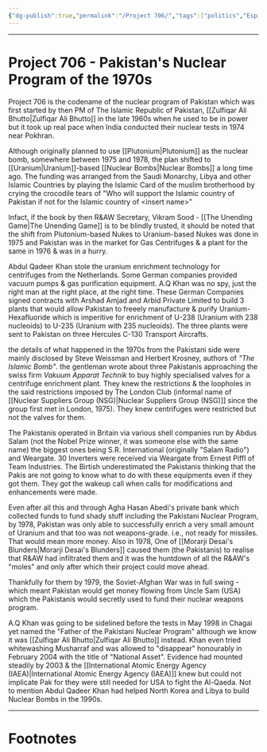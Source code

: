 ```yaml
---
{"dg-publish":true,"permalink":"/Project 706/","tags":["politics","Espionage"]}
---
```



---
# Project 706 - Pakistan's Nuclear Program of the 1970s
Project 706 is the codename of the nuclear program of Pakistan which was first started by then PM of The Islamic Republic of Pakistan, [[Zulfiqar Ali Bhutto\|Zulfiqar Ali Bhutto]] in the late 1960s when he used to be in power but it took up real pace when India conducted their nuclear tests in 1974 near Pokhran.

Although originally planned to use [[Plutonium\|Plutonium]] as the nuclear bomb, somewhere between 1975 and 1978, the plan shifted to [[Uranium\|Uranium]]-based [[Nuclear Bombs\|Nuclear Bombs]] a long time ago. The funding was arranged from the Saudi Monarchy, Libya and other Islamic Countries by playing the Islamic Card of the muslim brotherhood by crying the crocodile tears of "Who will support the Islamic country of Pakistan if not for the Islamic country of \<insert name\>" 

Infact, if the book by then R&AW Secretary, Vikram Sood - [[The Unending Game\|The Unending Game]] is to be blindly trusted, it should be noted that the shift from Plutonium-based Nukes to Uranium-based Nukes was done in 1975 and Pakistan was in the market for Gas Centrifuges & a plant for the same in 1976 & was in a hurry.

Abdul Qadeer Khan stole the uranium enrichment technology for centrifuges from the Netherlands. Some German companies provided vacuum pumps & gas purification equipment. A.Q Khan was no spy, just the right man at the right place, at the right time. These German Companies signed contracts with Arshad Amjad and Arbid Private Limited to build 3 plants that would allow Pakistan to freeely manufacture & purify Uranium-Hexafluoride which is imperitive for enrichment of U-238 (Uranium with 238 nucleoids) to U-235 (Uranium with 235 nucleoids). The three plants were sent to Pakistan on three Hercules C-130 Transport Aircrafts.

the details of what happened in the 1970s from the Pakistani side were mainly disclosed by Steve Weissman and Herbert Krosney, authors of *"The Islamic Bomb"*. the gentleman wrote about three Pakistanis approaching the swiss firm *Vakuum Apparat Technik* to buy highly specialised valves for a centrifuge enrichment plant. They knew the restrictions & the loopholes in the said restrictions imposed by The London Club (informal name of [[Nuclear Suppliers Group (NSG)\|Nuclear Suppliers Group (NSG)]] since the group first met in London, 1975). They knew centrifuges were restricted but not the valves for them.

The Pakistanis operated in Britain via various shell companies run by Abdus Salam (not the Nobel Prize winner, it was someone else with the same name) the biggest ones being S.R. International (originally "Salam Radio") and Weargate. 30 Inverters were received via Weargate from Ernest Piffl of Team Industries. The Birtish underestimated the Pakistanis thinking that the Pakis are not going to know what to do with these equipments even if they got them. They got the wakeup call when calls for modifications and enhancements were made. 

Even after all this and through Agha Hasan Abedi's private bank which collected funds to fund shady stuff including the Pakistani Nuclear Program, by 1978, Pakistan was only able to successfully enrich a very small amount of Uranium and that too was not weapons-grade. i.e., not ready for missiles. That would mean more money. Also in 1978, One of [[Morarji Desai's Blunders\|Morarji Desai's Blunders]] caused them (the Pakistanis) to realise that R&AW had infiltrated them and it was the huntdown of all the R&AW's "moles" and only after which their project could move ahead.

Thankfully for them by 1979, the Soviet-Afghan War was in full swing - which meant Pakistan would get money flowing from Uncle Sam (USA) which the Pakistanis would secretly used to fund their nuclear weapons program. 

A.Q Khan was going to be sidelined before the tests in May 1998 in Chagai yet named the "Father of the Pakistani Nuclear Program" although we know it was [[Zulfiqar Ali Bhutto\|Zulfiqar Ali Bhutto]] instead. Khan even tried whitewashing Musharraf and was allowed to "disappear" honourably in February 2004 with the title of "National Asset". Evidence had mounted steadily by 2003 & the [[International Atomic Energy Agency (IAEA)\|International Atomic Energy Agency (IAEA)]] knew but could not implicate Pak for they were still needed for USA to fight the Al-Qaeda. 
Not to mention Abdul Qadeer Khan had helped North Korea and Libya to build Nuclear Bombs in the 1990s.

---
# Footnotes